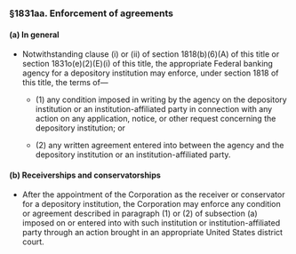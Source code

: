 ### §1831aa. Enforcement of agreements
#### (a) In general
* Notwithstanding clause (i) or (ii) of section 1818(b)(6)(A) of this title or section 1831o(e)(2)(E)(i) of this title, the appropriate Federal banking agency for a depository institution may enforce, under section 1818 of this title, the terms of—

  * (1) any condition imposed in writing by the agency on the depository institution or an institution-affiliated party in connection with any action on any application, notice, or other request concerning the depository institution; or

  * (2) any written agreement entered into between the agency and the depository institution or an institution-affiliated party.

#### (b) Receiverships and conservatorships
* After the appointment of the Corporation as the receiver or conservator for a depository institution, the Corporation may enforce any condition or agreement described in paragraph (1) or (2) of subsection (a) imposed on or entered into with such institution or institution-affiliated party through an action brought in an appropriate United States district court.